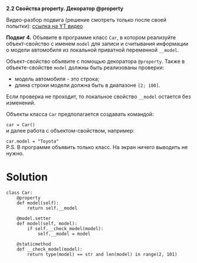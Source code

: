 **2.2 Свойства property. Декоратор @property**

Видео-разбор подвига (решение смотреть только после
своей попытки): [ссылка на YT видео](https://youtu.be/PN3SjHz2ZG4)

**Подвиг 4.** Объявите в программе класс `Car`,
в котором реализуйте объект-свойство с именем 
`model` для записи и считывания информации о модели
автомобиля из локальной приватной переменной `__model`.

Объект-свойство объявите с помощью декоратора `@property`.
Также в объекте-свойстве `model` должны быть реализованы проверки:

- модель автомобиля - это строка;
- длина строки модели должна быть в диапазоне `[2; 100]`.

Если проверка не проходит, то локальное свойство
`__model` остается без изменений.

Объекты класса `Car` предполагается создавать командой:

`car = Car()`\
и далее работа с объектом-свойством, например:

`car.model = "Toyota"`\
P.S. В программе объявить только класс. На экран ничего выводить не нужно. 

# Solution

```
class Car:
    @property
    def model(self):
        return self.__model

    @model.setter
    def model(self, model):
        if self.__check_model(model):
            self.__model = model

    @staticmethod
    def __check_model(model):
        return type(model) == str and len(model) in range(2, 101)
```
